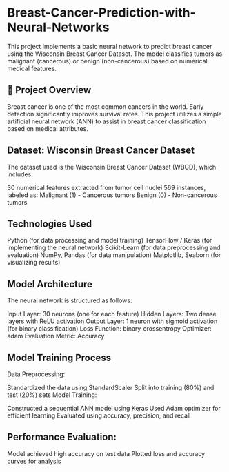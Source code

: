 # Breast-Cancer-Prediction-with-Neural-Networks

This project implements a basic neural network to predict breast cancer using the Wisconsin Breast Cancer Dataset. The model classifies tumors as malignant (cancerous) or benign (non-cancerous) based on numerical medical features.

## 📌 Project Overview
Breast cancer is one of the most common cancers in the world. Early detection significantly improves survival rates. This project utilizes a simple artificial neural network (ANN) to assist in breast cancer classification based on medical attributes.

## Dataset: Wisconsin Breast Cancer Dataset
The dataset used is the Wisconsin Breast Cancer Dataset (WBCD), which includes:

30 numerical features extracted from tumor cell nuclei
569 instances, labeled as:
Malignant (1) - Cancerous tumors
Benign (0) - Non-cancerous tumors

## Technologies Used
Python (for data processing and model training)
TensorFlow / Keras (for implementing the neural network)
Scikit-Learn (for data preprocessing and evaluation)
NumPy, Pandas (for data manipulation)
Matplotlib, Seaborn (for visualizing results)

## Model Architecture
The neural network is structured as follows:

Input Layer: 30 neurons (one for each feature)
Hidden Layers: Two dense layers with ReLU activation
Output Layer: 1 neuron with sigmoid activation (for binary classification)
Loss Function: binary_crossentropy
Optimizer: adam
Evaluation Metric: Accuracy

## Model Training Process
Data Preprocessing:

Standardized the data using StandardScaler
Split into training (80%) and test (20%) sets
Model Training:

Constructed a sequential ANN model using Keras
Used Adam optimizer for efficient learning
Evaluated using accuracy, precision, and recall

## Performance Evaluation:

Model achieved high accuracy on test data
Plotted loss and accuracy curves for analysis

